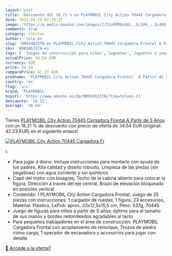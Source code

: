 ```yaml
---
layout: post
title: 'Descuento del 18.21 % en PLAYMOBIL City Action 70445 Cargadora Fr'
date: 2021-04-19 07:29:27
image: 'https://m.media-amazon.com/images/I/51oEMRKxXXL._SL500_._SL400_.jpg'
comments: true
category: ofertas
author: 'tole.es'
slug: 'B081HQJ5TN-es PLAYMOBIL City Action 70445 Cargadora Frontal A Partir de...'
sku: 'B081HQJ5TN-es'
tags: [ 'Juegos de construcción para niños','Juguetes','Juguetes y juegos','playmobil', ]
actualPrice: 34.54 EUR
currency: EUR
price: 34.54
comparePrice: 42.23 EUR
prodname: 'PLAYMOBIL City Action 70445 Cargadora Frontal  A Partir de 5 Años'
country: 'es'
flag: '🇪🇸'
brand: 'PLAYMOBIL'
buyurl: 'https://www.amazon.es/dp/B081HQJ5TN/?tag=tolees-21'
descuento: '18.21'
average: '34.54'
---
```


Tienes [PLAYMOBIL City Action 70445 Cargadora Frontal  A Partir de 5 Años](https://www.amazon.es/dp/B081HQJ5TN/?tag=tolees-21) con un 18.21 % de descuento con precio de oferta de 34.54 EUR (original: 42.23 EUR) en el siguiente enlace!

[![PLAYMOBIL City Action 70445 Cargadora Fr](https://m.media-amazon.com/images/I/51oEMRKxXXL._SL500_._SL400_.jpg)](https://www.amazon.es/dp/B081HQJ5TN/?tag=tolees-21)

ℹ️:

- Para jugar a diario: Incluye instrucciones para montarlo con ayuda de los padres, Alta calidad y diseño robusto, Limpieza de las piezas (sin pegatinas) con agua corriente y sin químicos
- Capó del motor con bisagras, Techo de la cabina abierto para colocar la figura, Dirección a través del eje central, Brazo de elevación bloqueado en posición vertical
- Contenido: 1 PLAYMOBIL City Action Cargadora Frontal, Juego de 25 piezas con instrucciones: 1 cargador de ruedas, 1 figura, 23 accesorios, Material: Plástico, LxPxA: aprox. 33x12,5x15,5 cm, Peso: 537g, 70445
- Juego de figuras para niños a partir de 5 años: óptimo para el tamaño de sus manos y bordes redondeados agradables al tacto
- Para pequeños trabajadores en el área de construcción: PLAYMOBIL Cargadora Frontal con acoplamiento de remolque, Trozos de piedra como carga, 1 operador de excavadora y accesorios para jugar con detalle

[🛒 Accede a la oferta!!](https://www.amazon.es/dp/B081HQJ5TN/?tag=tolees-21)
